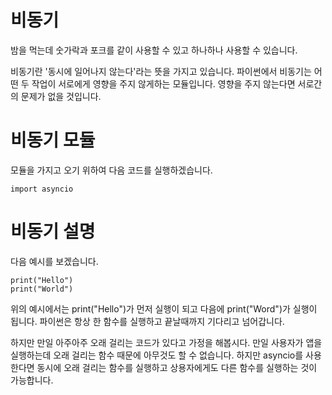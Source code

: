 # 비동기
밤을 먹는데 숫가락과 포크를 같이 사용할 수 있고 하나하나 사용할 수 있습니다.

비동기란 '동시에 일어나지 않는다'라는 뜻을 가지고 있습니다. 파이썬에서 비동기는 어떤 두 작업이 서로에게 영향을 주지 않게하는 모듈입니다. 영향을 주지 않는다면 서로간의 문제가 없을 것입니다.

# 비동기 모듈
모듈을 가지고 오기 위하여 다음 코드를 실행하겠습니다.

```
import asyncio
```

# 비동기 설명
다음 예시를 보겠습니다.

```
print("Hello")
print("World")
```

위의 예시에서는 print("Hello")가 먼저 실행이 되고 다음에 print("Word")가 실행이 됩니다. 파이썬은 항상 한 함수를 실행하고 끝날때까지 기다리고 넘어갑니다.

하지만 만일 아주아주 오래 걸리는 코드가 있다고 가정을 해봅시다. 만일 사용자가 앱을 실행하는데 오래 걸리는 함수 때문에 아무것도 할 수 없습니다. 하지만 asyncio를 사용한다면 동시에 오래 걸리는 함수를 실행하고 상용자에게도 다른 함수를 실행하는 것이 가능합니다.
